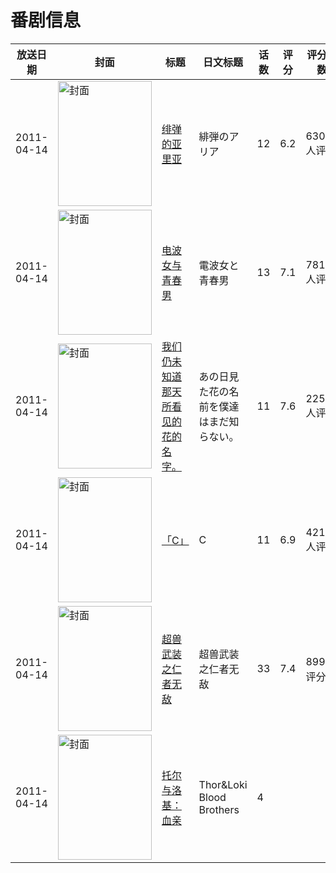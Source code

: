 # 番剧信息

|放送日期|封面|标题|日文标题|话数|评分|评分人数|
|---|---|---|---|---|---|---|
|2011-04-14|<img src="https://lain.bgm.tv/pic/cover/c/ed/fc/10226_m4mvu.jpg" alt="封面" style="width:150px;height:200px;object-fit:cover;">|[绯弹的亚里亚](https://bangumi.tv/subject/10226)|緋弾のアリア|12|6.2|6305人评分|
|2011-04-14|<img src="https://lain.bgm.tv/pic/cover/c/29/4e/10377_2xnN5.jpg" alt="封面" style="width:150px;height:200px;object-fit:cover;">|[电波女与青春男](https://bangumi.tv/subject/10377)|電波女と青春男|13|7.1|7819人评分|
|2011-04-14|<img src="https://lain.bgm.tv/pic/cover/c/6c/e8/10440_8HP6O.jpg" alt="封面" style="width:150px;height:200px;object-fit:cover;">|[我们仍未知道那天所看见的花的名字。](https://bangumi.tv/subject/10440)|あの日見た花の名前を僕達はまだ知らない。|11|7.6|22507人评分|
|2011-04-14|<img src="https://lain.bgm.tv/pic/cover/c/96/97/10844_1GJ7V.jpg" alt="封面" style="width:150px;height:200px;object-fit:cover;">|[「C」](https://bangumi.tv/subject/10844)|C|11|6.9|4218人评分|
|2011-04-14|<img src="https://lain.bgm.tv/pic/cover/c/8f/fd/33693_9esdo.jpg" alt="封面" style="width:150px;height:200px;object-fit:cover;">|[超兽武装之仁者无敌](https://bangumi.tv/subject/33693)|超兽武装之仁者无敌|33|7.4|899人评分|
|2011-04-14|<img src="https://lain.bgm.tv/pic/cover/c/bb/01/400322_0sAUr.jpg" alt="封面" style="width:150px;height:200px;object-fit:cover;">|[托尔与洛基：血亲](https://bangumi.tv/subject/400322)|Thor&Loki Blood Brothers|4|||
